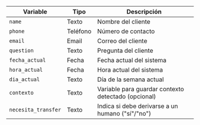 | Variable            | Tipo     | Descripción                                         |
| ------------------- | -------- | --------------------------------------------------- |
| `name`              | Texto    | Nombre del cliente                                  |
| `phone`             | Teléfono | Número de contacto                                  |
| `email`             | Email    | Correo del cliente                                  |
| `question`          | Texto    | Pregunta del cliente                                |
| `fecha_actual`      | Fecha    | Fecha actual del sistema                            |
| `hora_actual`       | Fecha    | Hora actual del sistema                             |
| `dia_actual`        | Texto    | Día de la semana actual                             |
| `contexto`          | Texto    | Variable para guardar contexto detectado (opcional) |
| `necesita_transfer` | Texto    | Indica si debe derivarse a un humano ("sí"/"no")    |
